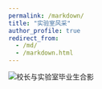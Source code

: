 ```yaml
---
permalink: /markdown/
title: "实验室风采"
author_profile: true
redirect_from: 
  - /md/
  - /markdown.html
---
```




![校长与实验室毕业生合影](https://github.com/HPC-NEAU/zhoucj/images/IMG_5637.JPG)
